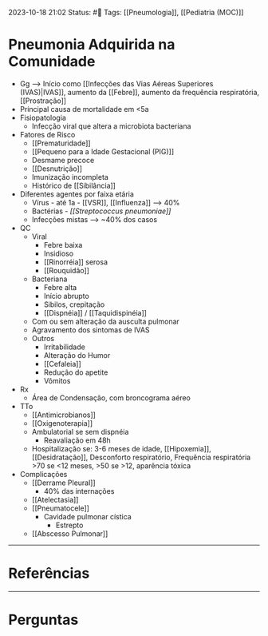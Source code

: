2023-10-18 21:02
Status: #🌱 
Tags: [[Pneumologia]], [[Pediatria (MOC)]]
<br/>
# Pneumonia Adquirida na Comunidade
- Gg --> Início como [[Infecções das Vias Aéreas Superiores (IVAS)|IVAS]], aumento da [[Febre]], aumento da frequência respiratória, [[Prostração]]
- Principal causa de mortalidade em <5a
- Fisiopatologia
	- Infecção viral que altera a microbiota bacteriana
- Fatores de Risco
	- [[Prematuridade]]
	- [[Pequeno para a Idade Gestacional (PIG)]]
	- Desmame precoce
	- [[Desnutrição]]
	- Imunização incompleta
	- Histórico de [[Sibilância]]
- Diferentes agentes por faixa etária
	- Vírus - até 1a - [[VSR]], [[Influenza]] --> 40%
	- Bactérias - _[[Streptococcus pneumoniae]]_
	- Infecções mistas --> ~40% dos casos
- QC
	- Viral
		- Febre baixa
		- Insidioso
		- [[Rinorréia]] serosa
		- [[Rouquidão]]
	- Bacteriana
		- Febre alta
		- Início abrupto
		- Sibilos, crepitação
		- [[Dispnéia]] / [[Taquidispinéia]]
	- Com ou sem alteração da ausculta pulmonar
	- Agravamento dos sintomas de IVAS
	- Outros
		- Irritabilidade
		- Alteração do Humor
		- [[Cefaleia]]
		- Redução do apetite
		- Vômitos
- Rx
	- Área de Condensação, com broncograma aéreo
- TTo
	- [[Antimicrobianos]]
	- [[Oxigenoterapia]]
	- Ambulatorial se sem dispnéia
		- Reavaliação em 48h
	- Hospitalização se: 3-6 meses de idade, [[Hipoxemia]], [[Desidratação]], Desconforto respiratório, Frequência respiratória >70 se <12 meses, >50 se >12, aparência tóxica
- Complicações
	- [[Derrame Pleural]]
		- 40% das internações
	- [[Atelectasia]]
	- [[Pneumatocele]]
		- Cavidade pulmonar cística
			- Estrepto
	- [[Abscesso Pulmonar]]
____
# Referências
---
# Perguntas

